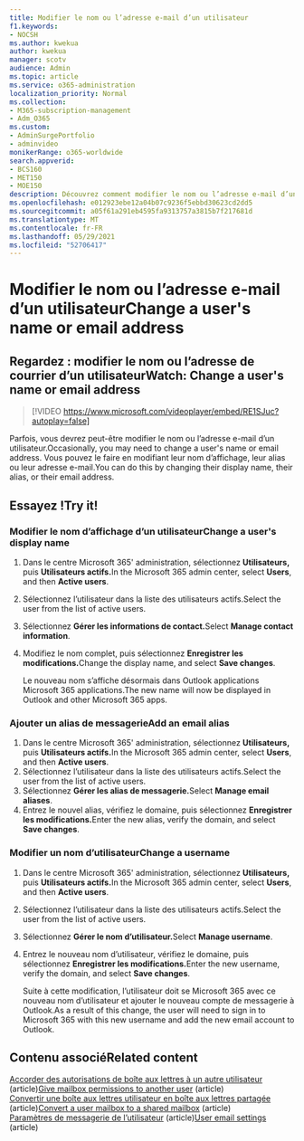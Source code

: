 ```yaml
---
title: Modifier le nom ou l’adresse e-mail d’un utilisateur
f1.keywords:
- NOCSH
ms.author: kwekua
author: kwekua
manager: scotv
audience: Admin
ms.topic: article
ms.service: o365-administration
localization_priority: Normal
ms.collection:
- M365-subscription-management
- Adm_O365
ms.custom:
- AdminSurgePortfolio
- adminvideo
monikerRange: o365-worldwide
search.appverid:
- BCS160
- MET150
- MOE150
description: Découvrez comment modifier le nom ou l’adresse e-mail d’un utilisateur en modifiant un nom d’affichage, un alias ou une adresse e-mail.
ms.openlocfilehash: e012923ebe12a04b07c9236f5ebbd30623cd2dd5
ms.sourcegitcommit: a05f61a291eb4595fa9313757a3815b7f217681d
ms.translationtype: MT
ms.contentlocale: fr-FR
ms.lasthandoff: 05/29/2021
ms.locfileid: "52706417"
---
```

# <a name="change-a-users-name-or-email-address"></a><span data-ttu-id="4d3bd-103">Modifier le nom ou l’adresse e-mail d’un utilisateur</span><span class="sxs-lookup"><span data-stu-id="4d3bd-103">Change a user's name or email address</span></span>

## <a name="watch-change-a-users-name-or-email-address"></a><span data-ttu-id="4d3bd-104">Regardez : modifier le nom ou l’adresse de courrier d’un utilisateur</span><span class="sxs-lookup"><span data-stu-id="4d3bd-104">Watch: Change a user's name or email address</span></span>

> [!VIDEO https://www.microsoft.com/videoplayer/embed/RE1SJuc?autoplay=false]

<span data-ttu-id="4d3bd-105">Parfois, vous devrez peut-être modifier le nom ou l’adresse e-mail d’un utilisateur.</span><span class="sxs-lookup"><span data-stu-id="4d3bd-105">Occasionally, you may need to change a user's name or email address.</span></span> <span data-ttu-id="4d3bd-106">Vous pouvez le faire en modifiant leur nom d’affichage, leur alias ou leur adresse e-mail.</span><span class="sxs-lookup"><span data-stu-id="4d3bd-106">You can do this by changing their display name, their alias, or their email address.</span></span> 

## <a name="try-it"></a><span data-ttu-id="4d3bd-107">Essayez !</span><span class="sxs-lookup"><span data-stu-id="4d3bd-107">Try it!</span></span>

### <a name="change-a-users-display-name"></a><span data-ttu-id="4d3bd-108">Modifier le nom d’affichage d’un utilisateur</span><span class="sxs-lookup"><span data-stu-id="4d3bd-108">Change a user's display name</span></span>

1. <span data-ttu-id="4d3bd-109">Dans le centre Microsoft 365' administration, sélectionnez **Utilisateurs,** puis **Utilisateurs actifs.**</span><span class="sxs-lookup"><span data-stu-id="4d3bd-109">In the Microsoft 365 admin center, select **Users**, and then **Active users**.</span></span>
1. <span data-ttu-id="4d3bd-110">Sélectionnez l’utilisateur dans la liste des utilisateurs actifs.</span><span class="sxs-lookup"><span data-stu-id="4d3bd-110">Select the user from the list of active users.</span></span>
1. <span data-ttu-id="4d3bd-111">Sélectionnez **Gérer les informations de contact.**</span><span class="sxs-lookup"><span data-stu-id="4d3bd-111">Select **Manage contact information**.</span></span>
1. <span data-ttu-id="4d3bd-112">Modifiez le nom complet, puis sélectionnez **Enregistrer les modifications.**</span><span class="sxs-lookup"><span data-stu-id="4d3bd-112">Change the display name, and select **Save changes**.</span></span>

    <span data-ttu-id="4d3bd-113">Le nouveau nom s’affiche désormais dans Outlook applications Microsoft 365 applications.</span><span class="sxs-lookup"><span data-stu-id="4d3bd-113">The new name will now be displayed in Outlook and other Microsoft 365 apps.</span></span>

### <a name="add-an-email-alias"></a><span data-ttu-id="4d3bd-114">Ajouter un alias de messagerie</span><span class="sxs-lookup"><span data-stu-id="4d3bd-114">Add an email alias</span></span>

1. <span data-ttu-id="4d3bd-115">Dans le centre Microsoft 365' administration, sélectionnez **Utilisateurs,** puis **Utilisateurs actifs.**</span><span class="sxs-lookup"><span data-stu-id="4d3bd-115">In the Microsoft 365 admin center, select **Users**, and then **Active users**.</span></span>
1. <span data-ttu-id="4d3bd-116">Sélectionnez l’utilisateur dans la liste des utilisateurs actifs.</span><span class="sxs-lookup"><span data-stu-id="4d3bd-116">Select the user from the list of active users.</span></span>
1. <span data-ttu-id="4d3bd-117">Sélectionnez **Gérer les alias de messagerie.**</span><span class="sxs-lookup"><span data-stu-id="4d3bd-117">Select **Manage email aliases**.</span></span>
1. <span data-ttu-id="4d3bd-118">Entrez le nouvel alias, vérifiez le domaine, puis sélectionnez **Enregistrer les modifications.**</span><span class="sxs-lookup"><span data-stu-id="4d3bd-118">Enter the new alias, verify the domain, and select **Save changes**.</span></span>

### <a name="change-a-username"></a><span data-ttu-id="4d3bd-119">Modifier un nom d’utilisateur</span><span class="sxs-lookup"><span data-stu-id="4d3bd-119">Change a username</span></span>

1. <span data-ttu-id="4d3bd-120">Dans le centre Microsoft 365' administration, sélectionnez **Utilisateurs,** puis **Utilisateurs actifs.**</span><span class="sxs-lookup"><span data-stu-id="4d3bd-120">In the Microsoft 365 admin center, select **Users**, and then **Active users**.</span></span>
1. <span data-ttu-id="4d3bd-121">Sélectionnez l’utilisateur dans la liste des utilisateurs actifs.</span><span class="sxs-lookup"><span data-stu-id="4d3bd-121">Select the user from the list of active users.</span></span>
1. <span data-ttu-id="4d3bd-122">Sélectionnez **Gérer le nom d’utilisateur.**</span><span class="sxs-lookup"><span data-stu-id="4d3bd-122">Select **Manage username**.</span></span>
1. <span data-ttu-id="4d3bd-123">Entrez le nouveau nom d’utilisateur, vérifiez le domaine, puis sélectionnez **Enregistrer les modifications.**</span><span class="sxs-lookup"><span data-stu-id="4d3bd-123">Enter the new username, verify the domain, and select **Save changes**.</span></span>

    <span data-ttu-id="4d3bd-124">Suite à cette modification, l’utilisateur doit se Microsoft 365 avec ce nouveau nom d’utilisateur et ajouter le nouveau compte de messagerie à Outlook.</span><span class="sxs-lookup"><span data-stu-id="4d3bd-124">As a result of this change, the user will need to sign in to Microsoft 365 with this new username and add the new email account to Outlook.</span></span>

## <a name="related-content"></a><span data-ttu-id="4d3bd-125">Contenu associé</span><span class="sxs-lookup"><span data-stu-id="4d3bd-125">Related content</span></span>

<span data-ttu-id="4d3bd-126">[Accorder des autorisations de boîte aux lettres à un autre utilisateur](../admin/add-users/give-mailbox-permissions-to-another-user.md) (article)</span><span class="sxs-lookup"><span data-stu-id="4d3bd-126">[Give mailbox permissions to another user](../admin/add-users/give-mailbox-permissions-to-another-user.md) (article)</span></span>\
<span data-ttu-id="4d3bd-127">[Convertir une boîte aux lettres utilisateur en boîte aux lettres partagée](../admin/email/convert-user-mailbox-to-shared-mailbox.md) (article)</span><span class="sxs-lookup"><span data-stu-id="4d3bd-127">[Convert a user mailbox to a shared mailbox](../admin/email/convert-user-mailbox-to-shared-mailbox.md) (article)</span></span>\
<span data-ttu-id="4d3bd-128">[Paramètres de messagerie de l’utilisateur](../admin/email/office-365-user-email-settings.md) (article)</span><span class="sxs-lookup"><span data-stu-id="4d3bd-128">[User email settings](../admin/email/office-365-user-email-settings.md) (article)</span></span>
